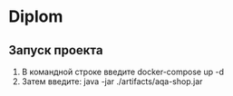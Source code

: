 # Diplom

## Запуск проекта
  1. В командной строке введите docker-compose up -d
  2. Затем введите: java -jar ./artifacts/aqa-shop.jar
